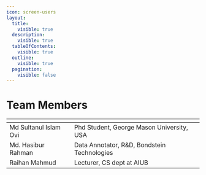 ```yaml
---
icon: screen-users
layout:
  title:
    visible: true
  description:
    visible: true
  tableOfContents:
    visible: true
  outline:
    visible: true
  pagination:
    visible: false
---
```


# Team Members

<table data-view="cards"><thead><tr><th></th><th></th></tr></thead><tbody><tr><td>Md Sultanul Islam Ovi </td><td>Phd Student, George Mason University, USA</td></tr><tr><td>Md. Hasibur Rahman</td><td>Data Annotator, R&#x26;D, Bondstein Technologies</td></tr><tr><td>Raihan Mahmud</td><td>Lecturer, CS dept at AIUB</td></tr></tbody></table>
